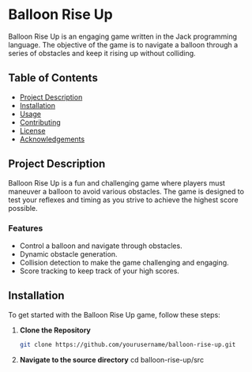 # Balloon Rise Up

Balloon Rise Up is an engaging game written in the Jack programming language. The objective of the game is to navigate a balloon through a series of obstacles and keep it rising up without colliding.

## Table of Contents
- [Project Description](#project-description)
- [Installation](#installation)
- [Usage](#usage)
- [Contributing](#contributing)
- [License](#license)
- [Acknowledgements](#acknowledgements)

## Project Description
Balloon Rise Up is a fun and challenging game where players must maneuver a balloon to avoid various obstacles. The game is designed to test your reflexes and timing as you strive to achieve the highest score possible.

### Features
- Control a balloon and navigate through obstacles.
- Dynamic obstacle generation.
- Collision detection to make the game challenging and engaging.
- Score tracking to keep track of your high scores.

## Installation
To get started with the Balloon Rise Up game, follow these steps:

1. **Clone the Repository**
   ```sh
   git clone https://github.com/yourusername/balloon-rise-up.git
2. **Navigate to the source directory**
cd balloon-rise-up/src
